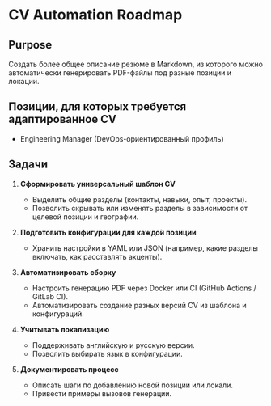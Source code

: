 # CV Automation Roadmap

## Purpose

Создать более общее описание резюме в Markdown, из которого можно автоматически генерировать PDF-файлы под разные позиции и локации.

## Позиции, для которых требуется адаптированное CV

- Engineering Manager (DevOps-ориентированный профиль)

## Задачи

1. **Сформировать универсальный шаблон CV**
   - Выделить общие разделы (контакты, навыки, опыт, проекты).
   - Позволить скрывать или изменять разделы в зависимости от целевой позиции и географии.

2. **Подготовить конфигурации для каждой позиции**
   - Хранить настройки в YAML или JSON (например, какие разделы включать, как расставлять акценты).

3. **Автоматизировать сборку**
   - Настроить генерацию PDF через Docker или CI (GitHub Actions / GitLab CI).
   - Автоматизировать создание разных версий CV из шаблона и конфигураций.

4. **Учитывать локализацию**
   - Поддерживать английскую и русскую версии.
   - Позволить выбирать язык в конфигурации.

5. **Документировать процесс**
   - Описать шаги по добавлению новой позиции или локали.
   - Привести примеры вызовов генерации.

